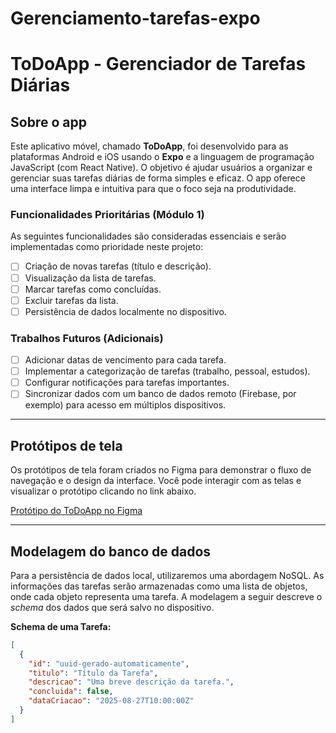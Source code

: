 # Gerenciamento-tarefas-expo

# ToDoApp - Gerenciador de Tarefas Diárias

## Sobre o app

Este aplicativo móvel, chamado **ToDoApp**, foi desenvolvido para as plataformas Android e iOS usando o **Expo** e a linguagem de programação JavaScript (com React Native). O objetivo é ajudar usuários a organizar e gerenciar suas tarefas diárias de forma simples e eficaz. O app oferece uma interface limpa e intuitiva para que o foco seja na produtividade.

### Funcionalidades Prioritárias (Módulo 1)

As seguintes funcionalidades são consideradas essenciais e serão implementadas como prioridade neste projeto:

- [ ] Criação de novas tarefas (título e descrição).
- [ ] Visualização da lista de tarefas.
- [ ] Marcar tarefas como concluídas.
- [ ] Excluir tarefas da lista.
- [ ] Persistência de dados localmente no dispositivo.

### Trabalhos Futuros (Adicionais)

- [ ] Adicionar datas de vencimento para cada tarefa.
- [ ] Implementar a categorização de tarefas (trabalho, pessoal, estudos).
- [ ] Configurar notificações para tarefas importantes.
- [ ] Sincronizar dados com um banco de dados remoto (Firebase, por exemplo) para acesso em múltiplos dispositivos.

---

## Protótipos de tela

Os protótipos de tela foram criados no Figma para demonstrar o fluxo de navegação e o design da interface. Você pode interagir com as telas e visualizar o protótipo clicando no link abaixo.

[Protótipo do ToDoApp no Figma](<insira_aqui_o_link_público_do_seu_Figma>)

---

## Modelagem do banco de dados

Para a persistência de dados local, utilizaremos uma abordagem NoSQL. As informações das tarefas serão armazenadas como uma lista de objetos, onde cada objeto representa uma tarefa. A modelagem a seguir descreve o *schema* dos dados que será salvo no dispositivo.

**Schema de uma Tarefa:**

```json
[
  {
    "id": "uuid-gerado-automaticamente",
    "titulo": "Título da Tarefa",
    "descricao": "Uma breve descrição da tarefa.",
    "concluida": false,
    "dataCriacao": "2025-08-27T10:00:00Z"
  }
]
